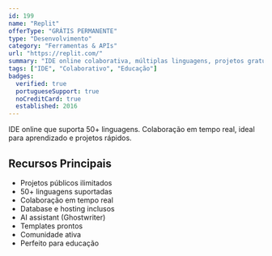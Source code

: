 ```yaml
---
id: 199
name: "Replit"
offerType: "GRÁTIS PERMANENTE"
type: "Desenvolvimento"
category: "Ferramentas & APIs"
url: "https://replit.com/"
summary: "IDE online colaborativa, múltiplas linguagens, projetos gratuitos ilimitados."
tags: ["IDE", "Colaborativo", "Educação"]
badges:
  verified: true
  portugueseSupport: true
  noCreditCard: true
  established: 2016
---
```


IDE online que suporta 50+ linguagens. Colaboração em tempo real, ideal para aprendizado e projetos rápidos.

## Recursos Principais

- Projetos públicos ilimitados
- 50+ linguagens suportadas
- Colaboração em tempo real
- Database e hosting inclusos
- AI assistant (Ghostwriter)
- Templates prontos
- Comunidade ativa
- Perfeito para educação
